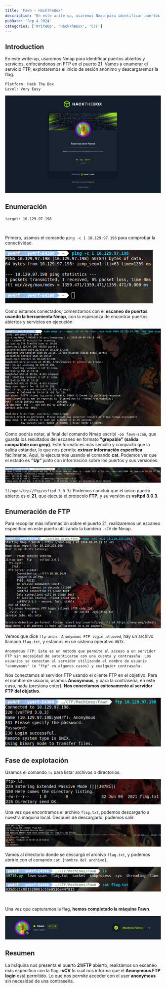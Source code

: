 ```yaml
---
title: 'Fawn - HackTheBox'
description: "En este write-up, usaremos Nmap para identificar puertos abiertos y servicios, enfocándonos en FTP en el puerto 21. Vamos a enumerar el servicio FTP, explotar el inicio de sesión anónimo y descargar la flag."
pubDate: 'Sep 4 2024'
categories: ['WriteUp', 'HackTheBox', 'CTF']
--- 
```




## Introduction

En este write-up, usaremos Nmap para identificar puertos abiertos y servicios, enfocándonos en FTP en el puerto 21. Vamos a enumerar el servicio FTP, explotaremos el inicio de sesión anónimo y descargaremos la flag.

```
Platform: Hack The Box
Level: Very Easy 
```

![Fawn machine complete yw4rf](../../../assets/HTB/Fawn/0-Fawn.png)

## Enumeración

```
target: 10.129.97.198  
```
<br>

Primero, usamos el comando `ping -c 1 10.129.97.198` para comprobar la conectividad.

![Fawn hackthebox yw4rf](../../../assets/HTB/Fawn/1-Fawn.png)

Como estamos conectados, comenzamos con el **escaneo de puertos usando la herramienta Nmap**, con la esperanza de encontrar puertos abiertos y servicios en ejecución:

![Fawn hackthebox yw4rf](../../../assets/HTB/Fawn/2-Fawn.png)

Como podrás notar, al final del comando Nmap escribí `-oG fawn-scan`, que guarda los resultados del escaneo en formato **"grepable" (salida compatible con grep)**. Este formato es más sencillo y compacto que la salida estándar, lo que nos permite **extraer información específica** fácilmente. Aquí, lo ejecutamos usando el comando **cat**. Podemos ver que el estado es **"Up"** junto con información sobre los puertos y sus versiones.

![Fawn hackthebox yw4rf](../../../assets/HTB/Fawn/3-Fawn.png)

`21/open/tcp//ftp/vsftpd 3.0.3/` Podemos concluir que el único puerto abierto es el **21**, que ejecuta el protocolo **FTP**, y su versión es **vsftpd 3.0.3**.

## Enumeración de FTP

Para recopilar más información sobre el puerto 21, realizaremos un escaneo específico en este puerto utilizando la bandera `-sCV` de Nmap.

![Fawn hackthebox yw4rf](../../../assets/HTB/Fawn/4-Fawn.png)

Vemos que dice `ftp-anon: Anonymous FTP login allowed`, hay un archivo llamado `flag.txt`, y estamos en un sistema operativo `UNIX`.


   ```
Anonymous FTP: Este es un método que permite el acceso a un servidor FTP sin necesidad de autenticarse con una cuenta y contraseña. Los usuarios se conectan al servidor utilizando el nombre de usuario "anonymous" (o "ftp" en algunos casos) y cualquier contraseña.
```

Nos conectamos al servidor FTP usando el cliente FTP en el objetivo. Para el nombre de usuario, usamos **Anonymous**, y para la contraseña, en este caso, nada (presiona enter). **Nos conectamos exitosamente al servidor FTP del objetivo**.

![Fawn hackthebox yw4rf](../../../assets/HTB/Fawn/5-Fawn.png)

## Fase de explotación

Usamos el comando `ls` para listar archivos o directorios.

![Fawn hackthebox yw4rf](../../../assets/HTB/Fawn/6-Fawn.png)

Una vez que encontramos el archivo `flag.txt`, podemos descargarlo a nuestra máquina local. Después de descargarlo, podemos salir.

![Fawn hackthebox yw4rf](../../../assets/HTB/Fawn/7-Fawn.png)

Vamos al directorio donde se descargó el archivo `flag.txt`, y podemos abrirlo con el comando `cat {nombre del archivo}`.

![Fawn hackthebox yw4rf](../../../assets/HTB/Fawn/8-Fawn.png)

<br>

Una vez que capturamos la flag, **hemos completado la máquina Fawn**.

![Fawn hackthebox yw4rf](../../../assets/HTB/Fawn/9-Fawn.png)

## Resumen

La máquina nos presenta el puerto **21/FTP** abierto, realizamos un escaneo más especifico con la flag **-sCV**  lo cual nos informa que el **Anonymous FTP login** está permitido. Lo que nos permite acceder con el user **anonymous** sin necesidad de una contraseña.

<br>